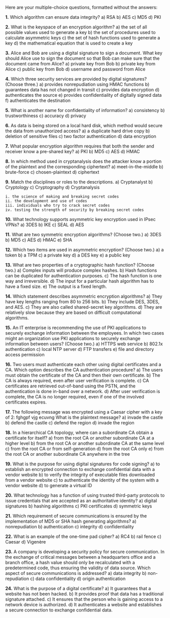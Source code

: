 Here are your multiple-choice questions, formatted without the answers:

**1.** Which algorithm can ensure data integrity?
    a) RSA
    b) AES
    c) MD5
    d) PKI

**2.** What is the keyspace of an encryption algorithm?
    a) the set of all possible values used to generate a key
    b) the set of procedures used to calculate asymmetric keys
    c) the set of hash functions used to generate a key
    d) the mathematical equation that is used to create a key

**3.** Alice and Bob are using a digital signature to sign a document. What key should Alice use to sign the document so that Bob can make sure that the document came from Alice?
    a) private key from Bob
    b) private key from Alice
    c) public key from Bob
    d) username and password from Alice

**4.** Which three security services are provided by digital signatures? (Choose three.)
    a) provides nonrepudiation using HMAC functions
    b) guarantees data has not changed in transit
    c) provides data encryption
    d) authenticates the source
    e) provides confidentiality of digitally signed data
    f) authenticates the destination

**5.** What is another name for confidentiality of information?
    a) consistency
    b) trustworthiness
    c) accuracy
    d) privacy

**6.** As data is being stored on a local hard disk, which method would secure the data from unauthorized access?
    a) a duplicate hard drive copy
    b) deletion of sensitive files
    c) two factor authentication
    d) data encryption

**7.** What popular encryption algorithm requires that both the sender and receiver know a pre-shared key?
    a) PKI
    b) MD5
    c) AES
    d) HMAC

**8.** In which method used in cryptanalysis does the attacker know a portion of the plaintext and the corresponding ciphertext?
    a) meet-in-the-middle
    b) brute-force
    c) chosen-plaintext
    d) ciphertext

**9.** Match the disciplines or roles to the descriptions.
    a) Cryptanalyst
    b) Cryptology
    c) Cryptography
    d) Cryptanalysis

    i. the science of making and breaking secret codes
    ii. the development and use of codes
    iii. individuals who try to crack secret codes
    iv. testing the strength of security by breaking secret codes

**10.** What technology supports asymmetric key encryption used in IPsec VPNs?
    a) 3DES
    b) IKE
    c) SEAL
    d) AES

**11.** What are two symmetric encryption algorithms? (Choose two.)
    a) 3DES
    b) MD5
    c) AES
    d) HMAC
    e) SHA

**12.** Which two items are used in asymmetric encryption? (Choose two.)
    a) a token
    b) a TPM
    c) a private key
    d) a DES key
    e) a public key

**13.** What are two properties of a cryptographic hash function? (Choose two.)
    a) Complex inputs will produce complex hashes.
    b) Hash functions can be duplicated for authentication purposes.
    c) The hash function is one way and irreversible.
    d) The input for a particular hash algorithm has to have a fixed size.
    e) The output is a fixed length.

**14.** Which statement describes asymmetric encryption algorithms?
    a) They have key lengths ranging from 80 to 256 bits.
    b) They include DES, 3DES, and AES.
    c) They are also called shared-secret key algorithms.
    d) They are relatively slow because they are based on difficult computational algorithms.

**15.** An IT enterprise is recommending the use of PKI applications to securely exchange information between the employees. In which two cases might an organization use PKI applications to securely exchange information between users? (Choose two.)
    a) HTTPS web service
    b) 802.1x authentication
    c) local NTP server
    d) FTP transfers
    e) file and directory access permission

**16.** Two users must authenticate each other using digital certificates and a CA. Which option describes the CA authentication procedure?
    a) The users must obtain the certificate of the CA and then their own certificate.
    b) The CA is always required, even after user verification is complete.
    c) CA certificates are retrieved out-of-band using the PSTN, and the authentication is done in-band over a network.
    d) After user verification is complete, the CA is no longer required, even if one of the involved certificates expires.

**17.** The following message was encrypted using a Caesar cipher with a key of 2:
    fghgpf vjg ecuvng
    What is the plaintext message?
    a) invade the castle
    b) defend the castle
    c) defend the region
    d) invade the region

**18.** In a hierarchical CA topology, where can a subordinate CA obtain a certificate for itself?
    a) from the root CA or another subordinate CA at a higher level
    b) from the root CA or another subordinate CA at the same level
    c) from the root CA or from self-generation
    d) from the root CA only
    e) from the root CA or another subordinate CA anywhere in the tree

**19.** What is the purpose for using digital signatures for code signing?
    a) to establish an encrypted connection to exchange confidential data with a vendor website
    b) to verify the integrity of executable files downloaded from a vendor website
    c) to authenticate the identity of the system with a vendor website
    d) to generate a virtual ID

**20.** What technology has a function of using trusted third-party protocols to issue credentials that are accepted as an authoritative identity?
    a) digital signatures
    b) hashing algorithms
    c) PKI certificates
    d) symmetric keys

**21.** Which requirement of secure communications is ensured by the implementation of MD5 or SHA hash generating algorithms?
    a) nonrepudiation
    b) authentication
    c) integrity
    d) confidentiality

**22.** What is an example of the one-time pad cipher?
    a) RC4
    b) rail fence
    c) Caesar
    d) Vigenère

**23.** A company is developing a security policy for secure communication. In the exchange of critical messages between a headquarters office and a branch office, a hash value should only be recalculated with a predetermined code, thus ensuring the validity of data source. Which aspect of secure communications is addressed?
    a) data integrity
    b) non-repudiation
    c) data confidentiality
    d) origin authentication

**24.** What is the purpose of a digital certificate?
    a) It guarantees that a website has not been hacked.
    b) It provides proof that data has a traditional signature attached.
    c) It ensures that the person who is gaining access to a network device is authorized.
    d) It authenticates a website and establishes a secure connection to exchange confidential data.